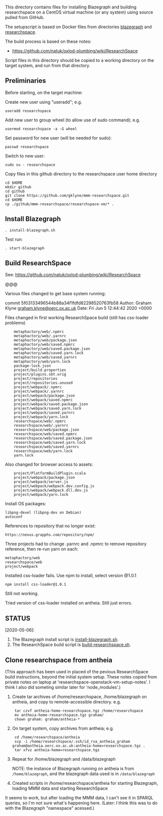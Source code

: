 This directory contains files for installing Blazegraph and building researchspace on a CentOS virtual machine (or any system) using source pulled from GitHub.

The setupscript is based on Docker files from directories [blazegraph](../blazegraph) and [researchspace](../researchspace).

The build process is based on these notes:

- https://github.com/natuk/oxlod-plumbing/wiki/ResearchSpace

Script files in this directory should be copied to a working directory on the target system, and run from that directory.

## Preliminaries

Before starting, on the target machine:

Create new user using "useradd"; e.g. 

    useradd researchspace

Add new user to group wheel (to allow use of sudo command); e.g.

    usermod researchspace -a -G wheel

Set password for new user (will be needed for sudo):

    passwd researchspace

Switch to new user:

    sudo su - researchspace

Copy files in this github directory to the researchspace user home directory

    cd $HOME
    mkdir github
    cd github
    git clone https://github.com/gklyne/mmm-researchspace.git
    cd $HOME
    cp ./github/mmm-researchspace/researchspace-vm/* .


## Install Blazegraph

    . install-blazegraph.sh

Test run:

    . start-blazegraph


## Build ResearchSpace

See: https://github.com/natuk/oxlod-plumbing/wiki/ResearchSpace

@@@

Various files changed to get base system running:

commit 5f03133496544b88a34f1fdfd82298520763fb58
Author: Graham Klyne <graham.klyne@oerc.ox.ac.uk>
Date:   Fri Jun 5 12:44:42 2020 +0000

Files changed in first working ResearchSpace build (still has css-loader problems)

        metaphactory/web/.npmrc
        metaphactory/web/.yarnrc
        metaphactory/web/package.json
        metaphactory/web/saved.npmrc
        metaphactory/web/saved.package.json
        metaphactory/web/saved.yarn.lock
        metaphactory/web/saved.yarnrc
        metaphactory/web/yarn.lock
        package-lock.json
        project/build.properties
        project/plugins.sbt.orig
        project/repositories
        project/repositories.unused
        project/webpack/.npmrc
        project/webpack/.yarnrc
        project/webpack/package.json
        project/webpack/saved.npmrc
        project/webpack/saved.package.json
        project/webpack/saved.yarn.lock
        project/webpack/saved.yarnrc
        project/webpack/yarn.lock
        researchspace/web/.npmrc
        researchspace/web/.yarnrc
        researchspace/web/package.json
        researchspace/web/saved.npmrc
        researchspace/web/saved.package.json
        researchspace/web/saved.yarn.lock
        researchspace/web/saved.yarnrc
        researchspace/web/yarn.lock
        yarn.lock

Also changed for browser access to assets:

        project/PlatformBuildPlugin.scala
        project/webpack/package.json
        project/webpack/server.js
        project/webpack/webpack.dev.config.js
        project/webpack/webpack.dll.dev.js
        project/webpack/yarn.lock

Install OS packages:

    libpng-devel (libpng-dev on Debian)
    autoconf

References to repository that no longer exist:

    https://nexus.grapphs.com/repository/npm/

Three projects had to change .yarnrc and .npmrc to remove repository reference, 
then re-run yarn on each:

    metaphactory/web
    researchspace/web
    project/webpack

Installed css-loader fails.  Use npm to install, select version @1.0.1

    npm install css-loader@1.0.1

Still not working.

Tried version of css-loader installed on antheia.  Still just errors.


## STATUS

[2020-05-06]:

1. The Blazegraph install script is [install-blazegraph.sh](./install-blazegraph.sh).
2. The ResearchSpace build script is [build-researchspace.sh](./build-researchspace.sh).


## Clone researchspace from antheia

(This approach has been used in placed of the pevious ResearchSpace build instructions, beyond the initial system setup.  These notes copied from private notes on laptop at 'researchspace-openstack-vm-setup-notes'.  I think I also did someting similar later for 'node_modules'.)

1. Create tar archives of /home/researchspace, /home/blazegraph on antheia, and copy to remote-accessible directory.  e.g.

        tar czvf antheia-home-researchspace.tgz /home/researchspace
        mv antheia-home-researchspace.tgz graham/
        chown graham: graham/antheia-*

2. On target system, copy archives from antheia; e.g.

        cd /home/researchspace/antheia
        scp -i /home/researchspace/.ssh/id_rsa_antheia_graham graham@antheia.oerc.ox.ac.uk:antheia-home=researchspace.tgz .
        tar xfvz antheia-home=researchspace.tgz

3. Repeat for /home/blazegraph and /data/blazegraph

    NOTE: the instance of Blazegraph running on antheia is from `/home/blazegraph`, and the blazegraph data used is in `/data/blazegraph`

4. Created scripts in /home/researchspace/antheia for starting Blazegraph, loading MMM data and starting ResearchSpace

It seems to work, but after loading the MMM data, I can't see it in SPARQL queries, so I'm not sure what's happening here.  (Later:  I think this was to do with the Blazegraph "namespace" acessed.)


